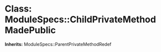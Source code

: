 # Class: ModuleSpecs::ChildPrivateMethodMadePublic
**Inherits:** ModuleSpecs::ParentPrivateMethodRedef
    




